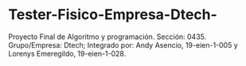 # Tester-Fisico-Empresa-Dtech-
Proyecto Final de Algoritmo y programación.      Sección: 0435.      Grupo/Empresa: Dtech;  Integrado por: Andy Asencio, 19-eien-1-005 y Lorenys Emeregildo, 19-eien-1-028.
